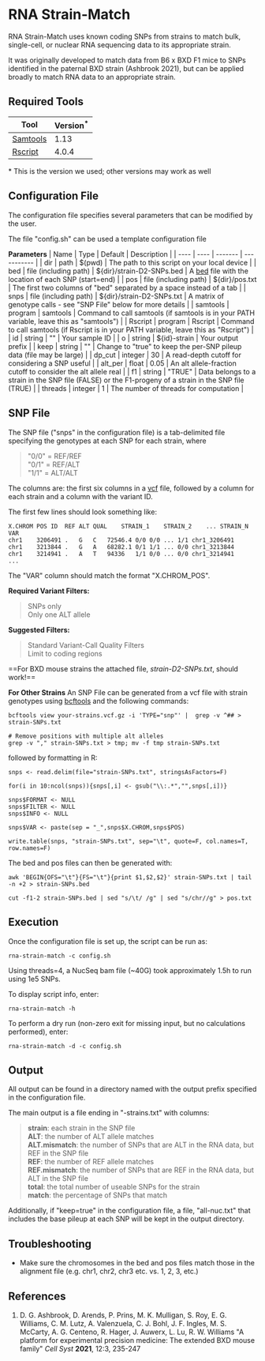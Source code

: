 RNA Strain-Match
================

RNA Strain-Match uses known coding SNPs from strains to match bulk, single-cell, or nuclear RNA sequencing data to its appropriate strain.

It was originally developed to match data from B6 x BXD F1 mice to SNPs identified in the paternal BXD strain (Ashbrook 2021), but can be applied broadly to match RNA data to an appropriate strain.

Required Tools
--------------

| Tool | Version<sup>*</sup> |
| ---- | ---------- |
| [Samtools](https://www.htslib.org/) | 1.13 |
| [Rscript](https://www.r-project.org/) | 4.0.4 |

\* This is the version we used; other versions may work as well

Configuration File
------------------

The configuration file specifies several parameters that can be modified by the user. 

The file "config.sh" can be used a template configuration file

**Parameters**
| Name | Type | Default | Description |
| ---- | ---- | ------- | ----------- |
| dir  | path | $(pwd) | The path to this script on your local device |
| bed  | file (including path) | ${dir}/strain-D2-SNPs.bed | A [bed](http://genome.ucsc.edu/FAQ/FAQformat#format1) file with the location of each SNP (start=end) |
| pos | file (including path) | ${dir}/pos.txt | The first two columns of "bed" separated by a space instead of a tab |
| snps | file (including path) | ${dir}/strain-D2-SNPs.txt | A matrix of genotype calls - see "SNP File" below for more details |
| samtools | program | samtools | Command to call samtools (if samtools is in your PATH variable, leave this as "samtools") |
| Rscript | program | Rscript | Command to call samtools (if Rscript is in your PATH variable, leave this as "Rscript") |
| id | string | "" | Your sample ID |
| o | string | ${id}-strain | Your output prefix |
| keep | string | "" | Change to "true" to keep the per-SNP pileup data (file may be large) |
| dp_cut | integer | 30 | A read-depth cutoff for considering a SNP useful |
| alt_per | float | 0.05 | An alt allele-fraction cutoff to consider the alt allele real |
| f1 | string | "TRUE" | Data belongs to a strain in the SNP file (FALSE) or the F1-progeny of a strain in the SNP file (TRUE) |
| threads | integer | 1 | The number of threads for computation |

SNP File
--------

The SNP file ("snps" in the configuration file) is a tab-delimited file specifying the genotypes at each SNP for each strain, where 

> "0/0" = REF/REF<br />
> "0/1" = REF/ALT<br />
> "1/1" = ALT/ALT<br />
 
The columns are: the first six columns in a [vcf](http://genome.ucsc.edu/goldenPath/help/vcf.html) file, followed by a column for each strain and a column with the variant ID. 

The first few lines should look something like:

```
X.CHROM	POS	ID	REF	ALT	QUAL	STRAIN_1	STRAIN_2	...	STRAIN_N	VAR
chr1	3206491	.	G	C	72546.4	0/0	0/0	...	1/1	chr1_3206491
chr1	3213844	.	G	A	68282.1	0/1	1/1	...	0/0	chr1_3213844
chr1	3214941	.	A	T	94336	1/1	0/0	...	0/0	chr1_3214941
...
```

The "VAR" column should match the format "X.CHROM_POS".

**Required Variant Filters:**
> SNPs only<br />
> Only one ALT allele<br />

**Suggested Filters:**
> Standard Variant-Call Quality Filters<br />
> Limit to coding regions<br />

==For BXD mouse strains the attached file, *strain-D2-SNPs.txt*, should work!==

**For Other Strains** An SNP File can be generated from a vcf file with strain genotypes using [bcftools](https://samtools.github.io/bcftools/bcftools.html) and the following commands:

```
bcftools view your-strains.vcf.gz -i 'TYPE="snp"' |  grep -v ^## > strain-SNPs.txt

# Remove positions with multiple alt alleles
grep -v "," strain-SNPs.txt > tmp; mv -f tmp strain-SNPs.txt
```

followed by formatting in R:

```
snps <- read.delim(file="strain-SNPs.txt", stringsAsFactors=F)

for(i in 10:ncol(snps)){snps[,i] <- gsub("\\:.*","",snps[,i])}

snps$FORMAT <- NULL
snps$FILTER <- NULL
snps$INFO <- NULL

snps$VAR <- paste(sep = "_",snps$X.CHROM,snps$POS)

write.table(snps, "strain-SNPs.txt", sep="\t", quote=F, col.names=T, row.names=F)
```
The bed and pos files can then be generated with:

```
awk 'BEGIN{OFS="\t"}{FS="\t"}{print $1,$2,$2}' strain-SNPs.txt | tail -n +2 > strain-SNPs.bed

cut -f1-2 strain-SNPs.bed | sed "s/\t/ /g" | sed "s/chr//g" > pos.txt
```

Execution
---------

Once the configuration file is set up, the script can be run as:

`rna-strain-match -c config.sh`

Using threads=4, a NucSeq bam file (~40G) took approximately 1.5h to run using 1e5 SNPs.

To display script info, enter:

`rna-strain-match -h` 

To perform a dry run (non-zero exit for missing input, but no calculations performed), enter:

`rna-strain-match -d -c config.sh`

Output
------

All output can be found in a directory named with the output prefix specified in the configuration file. <br />

The main output is a file ending in "-strains.txt" with columns:

> **strain**: each strain in the SNP file <br />
> **ALT**: the number of ALT allele matches <br />
> **ALT.mismatch**: the number of SNPs that are ALT in the RNA data, but REF in the SNP file <br />
> **REF**: the number of REF allele matches <br />
> **REF.mismatch**: the number of SNPs that are REF in the RNA data, but ALT in the SNP file <br />
> **total**: the total number of useable SNPs for the strain <br />
> **match**: the percentage of SNPs that match

Additionally, if "keep=true" in the configuration file, a file, "all-nuc.txt" that includes the base pileup at each SNP will be kept in the output directory.


Troubleshooting
---------------

* Make sure the chromosomes in the bed and pos files match those in the alignment file (e.g. chr1, chr2, chr3 etc. vs. 1, 2, 3, etc.)

References
----------
1. D. G. Ashbrook, D. Arends, P. Prins, M. K. Mulligan, S. Roy, E. G. Williams, C. M. Lutz, A. Valenzuela, C. J. Bohl, J. F. Ingles, M. S. McCarty, A. G. Centeno, R. Hager, J. Auwerx, L. Lu, R. W. Williams "A platform for experimental precision medicine: The extended BXD mouse family" *Cell Syst* **2021**, 12:3, 235-247
